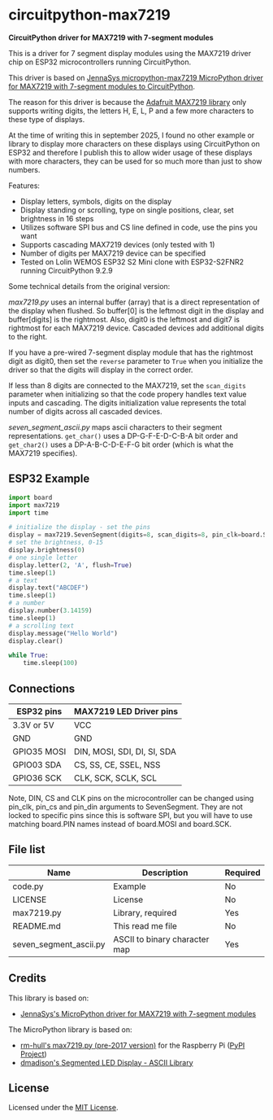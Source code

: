 # circuitpython-max7219
**CircuitPython driver for MAX7219 with 7-segment modules**

This is a driver for 7 segment display modules using the MAX7219 driver chip on ESP32 microcontrollers running CircuitPython.

This driver is based on [JennaSys micropython-max7219 MicroPython driver for MAX7219 with 7-segment modules to CircuitPython](https://github.com/JennaSys/micropython-max7219/).

The reason for this driver is because the [Adafruit MAX7219 library](https://docs.circuitpython.org/projects/max7219/en/latest/api.html) only supports writing digits, the letters H, E, L, P and a few more characters to these type of displays.

At the time of writing this in september 2025, I found no other example or library to display more characters on these displays using CircuitPython on ESP32 and therefore I publish this to allow wider usage of these displays with more characters, they can be used for so much more than just to show numbers.

Features:
* Display letters, symbols, digits on the display
* Display standing or scrolling, type on single positions, clear, set brightness in 16 steps
* Utilizes software SPI bus and CS line defined in code, use the pins you want
* Supports cascading MAX7219 devices (only tested with 1)
* Number of digits per MAX7219 device can be specified
* Tested on Lolin WEMOS ESP32 S2 Mini clone with ESP32-S2FNR2 running CircuitPython 9.2.9

Some technical details from the original version:

_max7219.py_ uses an internal buffer (array) that is a direct representation of the display when flushed.  So buffer[0] is the leftmost digit in the display and buffer[digits] is the rightmost.  Also, digit0 is the leftmost and digit7 is rightmost for each MAX7219 device.  Cascaded devices add additional digits to the right.

If you have a pre-wired 7-segment display module that has the rightmost digit as digit0, then set the `reverse` parameter to `True` when you initialize the driver so that the digits will display in the correct order.

If less than 8 digits are connected to the MAX7219, set the `scan_digits` parameter when initializing so that the code propery handles text value inputs and cascading.  The digits initialization value represents the total number of digits across all cascaded devices.

_seven_segment_ascii.py_ maps ascii characters to their segment representations.  `get_char()` uses a DP-G-F-E-D-C-B-A bit order and `get_char2()` uses a DP-A-B-C-D-E-F-G bit order (which is what the MAX7219 specifies).

## ESP32 Example

```python
import board
import max7219
import time

# initialize the display - set the pins
display = max7219.SevenSegment(digits=8, scan_digits=8, pin_clk=board.SCK, pin_cs=board.D3, pin_din=board.MOSI, reverse=True)
# set the brightness, 0-15
display.brightness(0)
# one single letter
display.letter(2, 'A', flush=True)
time.sleep(1)
# a text
display.text("ABCDEF")
time.sleep(1)
# a number
display.number(3.14159)
time.sleep(1)
# a scrolling text
display.message("Hello World")
display.clear()

while True:
    time.sleep(100)
```

## Connections

| ESP32 pins  | MAX7219 LED Driver pins          |
|-------------|----------------------------------|
| 3.3V or 5V  | VCC                              |
| GND         | GND                              |
| GPIO35 MOSI | DIN, MOSI, SDI, DI, SI, SDA      |
| GPIO03 SDA  | CS, SS, CE, SSEL, NSS            |
| GPIO36 SCK  | CLK, SCK, SCLK, SCL              |

Note, DIN, CS and CLK pins on the microcontroller can be changed using pin_clk, pin_cs and pin_din arguments to SevenSegment. They are not locked to specific pins since this is software SPI, but you will have to use matching board.PIN names instead of board.MOSI and board.SCK.

## File list

| Name                   | Description                   | Required |
|------------------------|-------------------------------|----------|
| code.py                | Example                       | No       |
| LICENSE                | License                       | No       |
| max7219.py             | Library, required             | Yes      |
| README.md              | This read me file             | No       |
| seven_segment_ascii.py | ASCII to binary character map | Yes      |

## Credits
This library is based on:
* [JennaSys's MicroPython driver for MAX7219 with 7-segment modules](https://github.com/JennaSys/micropython-max7219/)

The MicroPython library is based on:
* [rm-hull's max7219.py (pre-2017 version)](https://github.com/rm-hull/max7219) for the Raspberry Pi ([PyPI Project](https://pypi.org/project/max7219/))
* [dmadison's Segmented LED Display - ASCII Library](https://github.com/dmadison/LED-Segment-ASCII)

## License

Licensed under the [MIT License](http://opensource.org/licenses/MIT).
